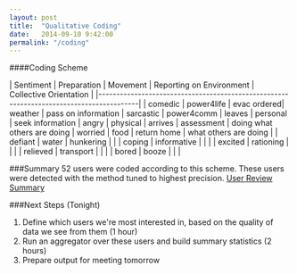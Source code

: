 ```yaml
---
layout: post
title:  "Qualitative Coding"
date:   2014-09-10 9:42:00
permalink: "/coding"
---
```


####Coding Scheme
	
| Sentiment | Preparation | Movement | Reporting on Environment  | Collective Orientation | 
|-----------------------------------------------------------------------------------------|
| comedic	  | power4life  | evac ordered| weather                | pass on information
| sarcastic | power4comm  | leaves      | personal               | seek information
| angry	  | physical    | arrives     | assessment             | doing what others are doing
| worried	  | food        | return home | what others are doing  |
| defiant   | water       | hunkering   |                        |
| coping	  | informative |             |                        |
| excited	  | rationing   |             |                        | 
| relieved  | transport   |             |                        |
| bored     | booze       |             |                        |



###Summary
52 users were coded according to this scheme.  These users were detected with the method tuned to highest precision. [User Review Summary](https://docs.google.com/a/colorado.edu/spreadsheets/d/1rYNTBbGJLd_gE7hG--x2WLHLhvTN9ZF1LOt9mujE3FU/edit#gid=0)

###Next Steps (Tonight)
1. Define which users we're most interested in, based on the quality of data we see from them (1 hour)
2. Run an aggregator over these users and build summary statistics (2 hours)
3. Prepare output for meeting tomorrow